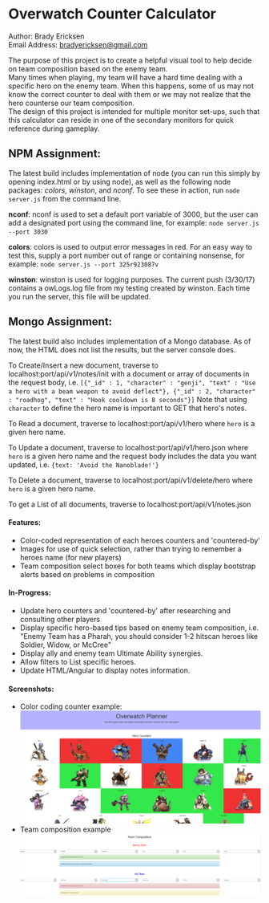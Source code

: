 Overwatch Counter Calculator
=========================================

Author: Brady Ericksen  
Email Address: bradyericksen@gmail.com

The purpose of this project is to create a helpful visual tool to help decide on team composition based on the enemy team.  
Many times when playing, my team will have a hard time dealing with a specific hero on the enemy team. When this happens, some of us may not know the correct counter to deal with them or we may not realize that the hero counterse our team composition.  
The design of this project is intended for multiple monitor set-ups, such that this calculator can reside in one of the secondary monitors for quick reference during gameplay.

## NPM Assignment:
The latest build includes implementation of node (you can run this simply by opening index.html or by using node), as well as the following node packages: *colors*, *winston*, and *nconf*.
To see these in action, run ```node server.js``` from the command line.

**nconf**: nconf is used to set a default port variable of 3000, but the user can add a designated port using the command line, for example: ```node server.js --port 3030```

**colors**: colors is used to output error messages in red. For an easy way to test this, supply a port number out of range or containing nonsense, for example: ```node server.js --port 325r923087v```

**winston**: winston is used for logging purposes. The current push (3/30/17) contains a owLogs.log file from my testing created by winston. Each time you run the server, this file will be updated.

## Mongo Assignment:
The latest build also includes implementation of a Mongo database. As of now, the HTML does not list the results, but the server console does.

To Create/Insert a new document, traverse to localhost:port/api/v1/notes/init with a document or array of documents in the request body, i.e. ```[{"_id" : 1, "character" : "genji", "text" : "Use a hero with a beam weapon to avoid deflect"}, {"_id" : 2, "character" : "roadhog", "text" : "Hook cooldown is 8 seconds"}]```
Note that using ```character``` to define the hero name is important to GET that hero's notes.


To Read a document, traverse to localhost:port/api/v1/hero where ```hero``` is a given hero name.

To Update a document, traverse to localhost:port/api/v1/hero.json where ```hero``` is a given hero name and the request body includes the data you want updated, i.e. ```{text: 'Avoid the Nanoblade!'}```

To Delete a document, traverse to localhost:port/api/v1/delete/hero where ```hero``` is a given hero name.

To get a List of all documents, traverse to localhost:port/api/v1/notes.json
#### Features:
* Color-coded representation of each heroes counters and 'countered-by'
* Images for use of quick selection, rather than trying to remember a heroes name (for new players)
* Team composition select boxes for both teams which display bootstrap alerts based on problems in composition

#### In-Progress:
* Update hero counters and 'countered-by' after researching and consulting other players
* Display specific hero-based tips based on enemy team composition, i.e. "Enemy Team has a Pharah, you should consider 1-2 hitscan heroes like Soldier, Widow, or McCree"
* Display ally and enemy team Ultimate Ability synergies.
* Allow filters to List specific heroes.
* Update HTML/Angular to display notes information.

#### Screenshots:
* Color coding counter example:
![Counters by color](https://github.com/RaptureBTP/overwatch-calc/blob/master/example1.PNG)
* Team composition example
![Enemy and Ally team composition with alerts](https://github.com/RaptureBTP/overwatch-calc/blob/master/example2.PNG)